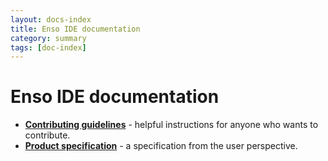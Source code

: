 ```yaml
---
layout: docs-index
title: Enso IDE documentation
category: summary
tags: [doc-index]
---
```


# Enso IDE documentation
 
* [**Contributing guidelines**](./contributing/README.md) - helpful
  instructions for anyone who wants to contribute. 
* [**Product specification**](./product/README.md) - a specification from
  the user perspective.
